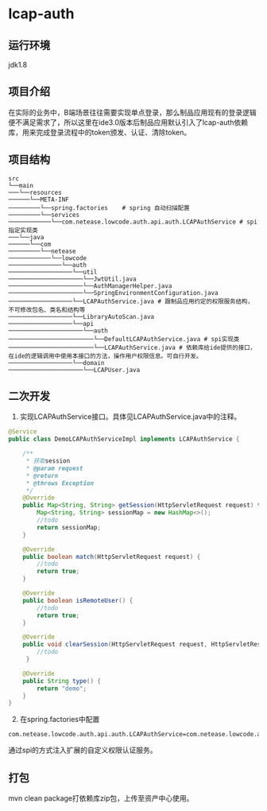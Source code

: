 # lcap-auth
## 运行环境
jdk1.8

## 项目介绍
在实际的业务中，B端场景往往需要实现单点登录，那么制品应用现有的登录逻辑便不满足需求了，所以这里在ide3.0版本后制品应用默认引入了lcap-auth依赖库，用来完成登录流程中的token颁发、认证、清除token。
## 项目结构
```
src
└──main
───└──resources
──────└──META-INF
─────────└──spring.factories    # spring 自动扫描配置
─────────└──services
────────────└──com.netease.lowcode.auth.api.auth.LCAPAuthService # spi指定实现类
───└──java
──────└──com
─────────└──netease
────────────└──lowcode
───────────────└──auth
──────────────────└──util
─────────────────────└──JwtUtil.java
─────────────────────└──AuthManagerHelper.java
─────────────────────└──SpringEnvironmentConfiguration.java
──────────────────└──LCAPAuthService.java # 跟制品应用约定的权限服务结构，不可修改包名、类名和结构等
──────────────────└──LibraryAutoScan.java
──────────────────└──api
─────────────────────└──auth
────────────────────────└──DefaultLCAPAuthService.java # spi实现类
────────────────────────└──LCAPAuthService.java # 依赖库给ide提供的接口，在ide的逻辑调用中使用本接口的方法，操作用户权限信息。可自行开发。
──────────────────└──domain
─────────────────────└──LCAPUser.java
```
## 二次开发
1. 实现LCAPAuthService接口。具体见LCAPAuthService.java中的注释。
```java
@Service
public class DemoLCAPAuthServiceImpl implements LCAPAuthService {

    /**
     * 获取session
     * @param request
     * @return
     * @throws Exception
     */
    @Override
    public Map<String, String> getSession(HttpServletRequest request) throws Exception {
        Map<String, String> sessionMap = new HashMap<>();
        //todo
        return sessionMap;
    }

    @Override
    public boolean match(HttpServletRequest request) {
        //todo
        return true;
    }

    @Override
    public boolean isRemoteUser() {
        //todo
        return true;
    }

    @Override
    public void clearSession(HttpServletRequest request, HttpServletResponse response) {
        //todo
     }

    @Override
    public String type() {
        return "demo";
    }
}
```
2. 在spring.factories中配置
```
com.netease.lowcode.auth.api.auth.LCAPAuthService=com.netease.lowcode.auth.api.auth.DefaultLCAPAuthService
```
通过spi的方式注入扩展的自定义权限认证服务。
## 打包
mvn clean package打依赖库zip包，上传至资产中心使用。

